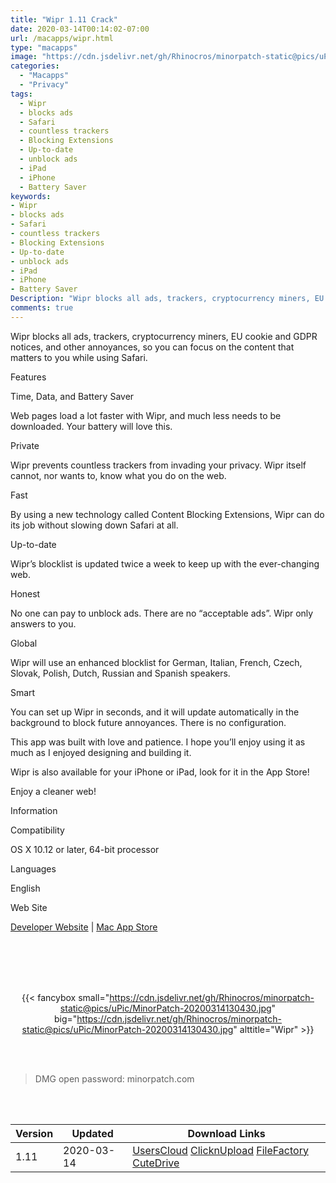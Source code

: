 ```yaml
---
title: "Wipr 1.11 Crack"
date: 2020-03-14T00:14:02-07:00
url: /macapps/wipr.html
type: "macapps"
image: "https://cdn.jsdelivr.net/gh/Rhinocros/minorpatch-static@pics/uPic/WK759Y.png"
categories:
  - "Macapps"
  - "Privacy"
tags:
  - Wipr
  - blocks ads
  - Safari
  - countless trackers
  - Blocking Extensions
  - Up-to-date
  - unblock ads
  - iPad
  - iPhone
  - Battery Saver
keywords:
- Wipr
- blocks ads
- Safari
- countless trackers
- Blocking Extensions
- Up-to-date
- unblock ads
- iPad
- iPhone
- Battery Saver
Description: "Wipr blocks all ads, trackers, cryptocurrency miners, EU cookie and GDPR notices, and other annoyances, so you can focus on the content that matters to you while using Safari"
comments: true
---
```


Wipr blocks all ads, trackers, cryptocurrency miners, EU cookie and GDPR notices, and other annoyances, so you can focus on the content that matters to you while using Safari.

Features

Time, Data, and Battery Saver

Web pages load a lot faster with Wipr, and much less needs to be downloaded. Your battery will love this.

Private

Wipr prevents countless trackers from invading your privacy. Wipr itself cannot, nor wants to, know what you do on the web.

Fast

By using a new technology called Content Blocking Extensions, Wipr can do its job without slowing down Safari at all.

Up-to-date

Wipr’s blocklist is updated twice a week to keep up with the ever-changing web.

Honest

No one can pay to unblock ads. There are no “acceptable ads”. Wipr only answers to you.

Global

Wipr will use an enhanced blocklist for German, Italian, French, Czech, Slovak, Polish, Dutch, Russian and Spanish speakers.

Smart

You can set up Wipr in seconds, and it will update automatically in the background to block future annoyances. There is no configuration.

This app was built with love and patience. I hope you’ll enjoy using it as much as I enjoyed designing and building it.

Wipr is also available for your iPhone or iPad, look for it in the App Store!

Enjoy a cleaner web!

Information

Compatibility

OS X 10.12 or later, 64-bit processor

Languages

English

Web Site

[Developer Website](https://giorgiocalderolla.com/wipr.html) | [Mac App Store](https://apps.apple.com/us/app/wipr/id1320666476)

<br/>
<br/>
<script async src="https://pagead2.googlesyndication.com/pagead/js/adsbygoogle.js"></script>
<ins class="adsbygoogle"
     style="display:block; text-align:center;"
     data-ad-layout="in-article"
     data-ad-format="fluid"
     data-ad-client="ca-pub-8746275014476192"
     data-ad-slot="5144997159"></ins>
<script>
     (adsbygoogle = window.adsbygoogle || []).push({});
</script>
<br/>
<br/>


<center>

{{< fancybox small="https://cdn.jsdelivr.net/gh/Rhinocros/minorpatch-static@pics/uPic/MinorPatch-20200314130430.jpg" big="https://cdn.jsdelivr.net/gh/Rhinocros/minorpatch-static@pics/uPic/MinorPatch-20200314130430.jpg" alttitle="Wipr" >}}

</center>

<br/>
<br/>


> DMG open password: minorpatch.com

<br/>

<br/>
<div id="history_version" class="history_version">

| Version | Updated | Download Links |
| ---- | ---- | ---- |
| 1.11 | 2020-03-14 | [UsersCloud](https://ouo.io/hW0A0g)   [ClicknUpload](https://ouo.io/5jpHFo)   [FileFactory](https://ouo.io/PhKk2jI)   [CuteDrive](https://ouo.io/QRU6jt) |

</div>
